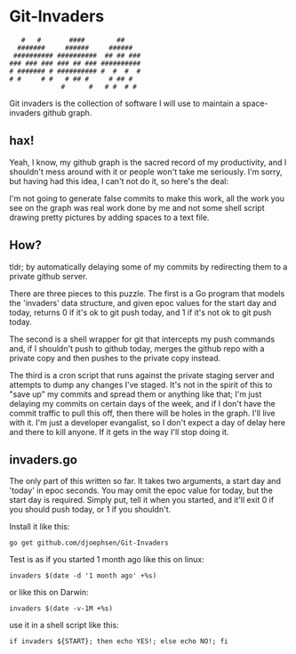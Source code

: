 Git-Invaders
============

	   #   #       ####        ##    
	  #######     ######     ######  
	 ########## ##########  ## ## ###
	### ### ### ### ## ### ##########
	# ####### # ########## #  #  #  #
	# #     # #   # ## #     # ## #  
	             #      #   # #  # # 


Git invaders is the collection of software I will use to maintain a
space-invaders github graph. 

## hax!

Yeah, I know, my github graph is the sacred record of my productivity, and I
shouldn't mess around with it or people won't take me seriously. I'm sorry, but
having had this idea, I can't not do it, so here's the deal: 

I'm not going to generate false commits to make this work, all the work you see
on the graph was real work done by me and not some shell script drawing pretty
pictures by adding spaces to a text file. 

## How?

tldr; by automatically delaying some of my commits by redirecting them to a
private github server.

There are three pieces to this puzzle. The first is a Go program that models
the 'invaders' data structure, and given epoc values for the start day and
today, returns 0 if it's ok to git push today, and 1 if it's not ok to git push
today. 

The second is a shell wrapper for git that intercepts my push commands and, if
I shouldn't push to github today, merges the github repo with a private copy
and then pushes to the private copy instead. 

The third is a cron script that runs against the private staging server and
attempts to dump any changes I've staged. It's not in the spirit of this to
"save up" my commits and spread them or anything like that; I'm just delaying
my commits on certain days of the week, and if I don't have the commit traffic
to pull this off, then there will be holes in the graph. I'll live with it. I'm
just a developer evangalist, so I don't expect a day of delay here and there to
kill anyone. If it gets in the way I'll stop doing it. 

## invaders.go

The only part of this written so far.  It takes two arguments, a start day and
'today' in epoc seconds. You may omit the epoc value for today, but the start
day is required.  Simply put, tell it when you started, and it'll exit 0 if you
should push today, or 1 if you shouldn't. 

Install it like this: 

	go get github.com/djoephsen/Git-Invaders 

Test is as if you started 1 month ago like this on
linux: 

	invaders $(date -d '1 month ago' +%s)

or like this on Darwin:

	invaders $(date -v-1M +%s)

use it in a shell script like this: 

	if invaders ${START}; then echo YES!; else echo NO!; fi
